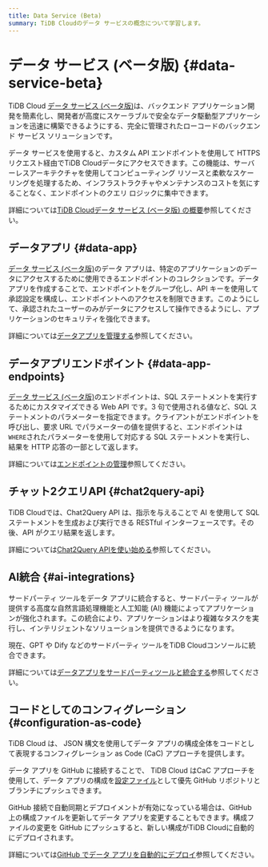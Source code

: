 ```yaml
---
title: Data Service (Beta)
summary: TiDB Cloudのデータ サービスの概念について学習します。
---
```


# データ サービス (ベータ版) {#data-service-beta}

TiDB Cloud [データ サービス (ベータ版)](https://tidbcloud.com/console/data-service)は、バックエンド アプリケーション開発を簡素化し、開発者が高度にスケーラブルで安全なデータ駆動型アプリケーションを迅速に構築できるようにする、完全に管理されたローコードのバックエンド サービス ソリューションです。

データ サービスを使用すると、カスタム API エンドポイントを使用して HTTPS リクエスト経由でTiDB Cloudデータにアクセスできます。この機能は、サーバーレスアーキテクチャを使用してコンピューティング リソースと柔軟なスケーリングを処理するため、インフラストラクチャやメンテナンスのコストを気にすることなく、エンドポイントのクエリ ロジックに集中できます。

詳細については[TiDB Cloudデータ サービス (ベータ版) の概要](/tidb-cloud/data-service-overview.md)参照してください。

## データアプリ {#data-app}

[データ サービス (ベータ版)](https://tidbcloud.com/console/data-service)のデータ アプリは、特定のアプリケーションのデータにアクセスするために使用できるエンドポイントのコレクションです。データ アプリを作成することで、エンドポイントをグループ化し、API キーを使用して承認設定を構成し、エンドポイントへのアクセスを制限できます。このようにして、承認されたユーザーのみがデータにアクセスして操作できるようにし、アプリケーションのセキュリティを強化できます。

詳細については[データアプリを管理する](/tidb-cloud/data-service-manage-data-app.md)参照してください。

## データアプリエンドポイント {#data-app-endpoints}

[データ サービス (ベータ版)](https://tidbcloud.com/console/data-service)のエンドポイントは、SQL ステートメントを実行するためにカスタマイズできる Web API です。3 句で使用される値など、SQL ステートメントのパラメーターを指定できます。クライアントがエンドポイントを呼び出し、要求 URL でパラメーターの値を提供すると、エンドポイントは`WHERE`されたパラメーターを使用して対応する SQL ステートメントを実行し、結果を HTTP 応答の一部として返します。

詳細については[エンドポイントの管理](/tidb-cloud/data-service-manage-endpoint.md)参照してください。

## チャット2クエリAPI {#chat2query-api}

TiDB Cloudでは、Chat2Query API は、指示を与えることで AI を使用して SQL ステートメントを生成および実行できる RESTful インターフェースです。その後、API がクエリ結果を返します。

詳細については[Chat2Query APIを使い始める](/tidb-cloud/use-chat2query-api.md)参照してください。

## AI統合 {#ai-integrations}

サードパーティ ツールをデータ アプリに統合すると、サードパーティ ツールが提供する高度な自然言語処理機能と人工知能 (AI) 機能によってアプリケーションが強化されます。この統合により、アプリケーションはより複雑なタスクを実行し、インテリジェントなソリューションを提供できるようになります。

現在、GPT や Dify などのサードパーティ ツールをTiDB Cloudコンソールに統合できます。

詳細については[データアプリをサードパーティツールと統合する](/tidb-cloud/data-service-integrations.md)参照してください。

## コードとしてのコンフィグレーション {#configuration-as-code}

TiDB Cloud は、 JSON 構文を使用してデータ アプリの構成全体をコードとして表現するコンフィグレーション as Code (CaC) アプローチを提供します。

データ アプリを GitHub に接続することで、 TiDB Cloud はCaC アプローチを使用して、データ アプリの構成を[設定ファイル](/tidb-cloud/data-service-app-config-files.md)として優先 GitHub リポジトリとブランチにプッシュできます。

GitHub 接続で自動同期とデプロイメントが有効になっている場合は、GitHub 上の構成ファイルを更新してデータ アプリを変更することもできます。構成ファイルの変更を GitHub にプッシュすると、新しい構成がTiDB Cloudに自動的にデプロイされます。

詳細については[GitHub でデータ アプリを自動的にデプロイ](/tidb-cloud/data-service-manage-github-connection.md)参照してください。

